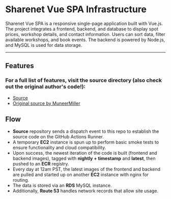 # Sharenet Vue SPA Infrastructure

Sharenet Vue SPA is a responsive single-page application built with Vue.js. The project integrates a frontend, backend, and database to display spot prices, workshop details, and contact information. Users can sort data, filter available workshops, and book events. The backend is powered by Node.js, and MySQL is used for data storage.

---

## Features

### For a full list of features, visit the source directory (also check out the original author's code!): 
- <a href="https://github.com/drshooby/Sharenet-Vue-Spa">Source<a>  
- <a href="https://github.com/MuneerMiller/Sharenet-Vue-Spa">Original source by MuneerMiller<a>

## Flow

- **Source** repository sends a dispatch event to this repo to establish the source code on the GitHub Actions Runner.
- A temporary **EC2** instance is spun up to perform basic smoke tests to ensure functionality and cloud compatibility.
- Upon success, the newest iteration of the code is built (frontend and backend images), tagged with **nightly + timestamp** and **latest**, then pushed to an **ECR** registry.
- Every day at 12am PST, the latest images of the frontend and backend are pulled and started up on another **EC2** instance with nginx for routing.
- The data is stored via an **RDS** MySQL instance.
- Additionally, **Route 53** handles network records that allow site usage.
